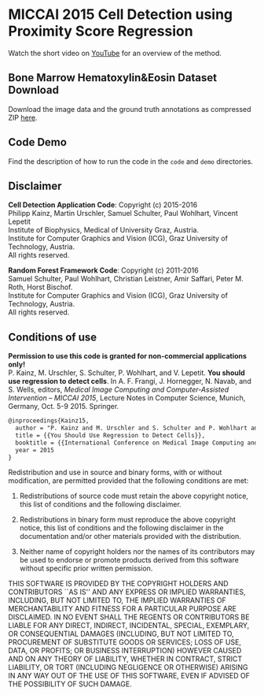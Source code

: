 # MICCAI 2015 Cell Detection using Proximity Score Regression

Watch the short video on [YouTube](https://www.youtube.com/watch?v=4FhdkiZ51Js) for an overview of the method.

## Bone Marrow Hematoxylin&Eosin Dataset Download
Download the image data and the ground truth annotations as compressed ZIP [here](https://cdn.rawgit.com/pkainz/MICCAI2015/master/BM_dataset_MICCAI2015.zip).

## Code Demo
Find the description of how to run the code in the `code` and `demo` directories. 

## Disclaimer
**Cell Detection Application Code**: Copyright (c) 2015-2016  
Philipp Kainz, Martin Urschler, Samuel Schulter, Paul Wohlhart, Vincent Lepetit  
Institute of Biophysics, Medical of University Graz, Austria.  
Institute for Computer Graphics and Vision (ICG), Graz University of Technology, Austria.  
All rights reserved.

**Random Forest Framework Code**: Copyright (c) 2011-2016  
Samuel Schulter, Paul Wohlhart, Christian Leistner, Amir Saffari, Peter M. Roth, Horst Bischof.  
Institute for Computer Graphics and Vision (ICG), Graz University of Technology, Austria.  
All rights reserved.

## Conditions of use
**Permission to use this code is granted for non-commercial applications only!**  
P. Kainz, M. Urschler, S. Schulter, P. Wohlhart, and V. Lepetit. **You should use regression to detect cells**. In A. F. Frangi, J. Hornegger, N. Navab, and S. Wells, editors, *Medical Image Computing and Computer-Assisted Intervention – MICCAI 2015*, Lecture Notes in Computer Science, Munich, Germany, Oct. 5-9 2015. Springer. 

```latex
@inproceedings{Kainz15,
  author = "P. Kainz and M. Urschler and S. Schulter and P. Wohlhart and V. Lepetit",
  title = {{You Should Use Regression to Detect Cells}},
  booktitle = {{International Conference on Medical Image Computing and Computer Assisted Intervention}},
  year = 2015
}
```

Redistribution and use in source and binary forms, with or without
modification, are permitted provided that the following conditions
are met:

1. Redistributions of source code must retain the above copyright
notice, this list of conditions and the following disclaimer.

2. Redistributions in binary form must reproduce the above copyright
notice, this list of conditions and the following disclaimer in the
documentation and/or other materials provided with the distribution.

3. Neither name of copyright holders nor the names of its contributors
may be used to endorse or promote products derived from this software
without specific prior written permission.


THIS SOFTWARE IS PROVIDED BY THE COPYRIGHT HOLDERS AND CONTRIBUTORS
``AS IS'' AND ANY EXPRESS OR IMPLIED WARRANTIES, INCLUDING, BUT NOT
LIMITED TO, THE IMPLIED WARRANTIES OF MERCHANTABILITY AND FITNESS FOR
A PARTICULAR PURPOSE ARE DISCLAIMED.  IN NO EVENT SHALL THE REGENTS OR
CONTRIBUTORS BE LIABLE FOR ANY DIRECT, INDIRECT, INCIDENTAL, SPECIAL,
EXEMPLARY, OR CONSEQUENTIAL DAMAGES (INCLUDING, BUT NOT LIMITED TO,
PROCUREMENT OF SUBSTITUTE GOODS OR SERVICES; LOSS OF USE, DATA, OR
PROFITS; OR BUSINESS INTERRUPTION) HOWEVER CAUSED AND ON ANY THEORY OF
LIABILITY, WHETHER IN CONTRACT, STRICT LIABILITY, OR TORT (INCLUDING
NEGLIGENCE OR OTHERWISE) ARISING IN ANY WAY OUT OF THE USE OF THIS
SOFTWARE, EVEN IF ADVISED OF THE POSSIBILITY OF SUCH DAMAGE.


